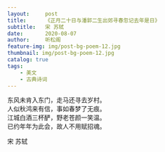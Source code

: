 ```yaml
---
layout:     post
title:      《正月二十日与潘郭二生出郊寻春忽记去年是日》
subtitle:   宋 苏轼
date:       2020-08-07
author:     听松阁
feature-img: img/post-bg-poem-12.jpg
thumbnail: img/post-bg-poem-12.jpg
catalog: true
tags:
    - 美文
    - 古典诗词
---
```


东风未肯入东门，走马还寻去岁村。<br>
人似秋鸿来有信，事如春梦了无痕。<br>
江城白酒三杯酽，野老苍颜一笑温。<br>
已约年年为此会，故人不用赋招魂。<br>

宋 苏轼
